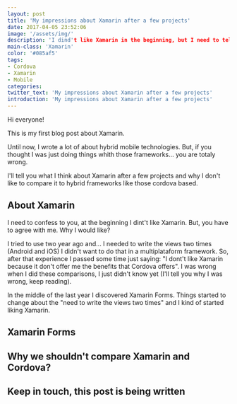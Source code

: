 ```yaml
---
layout: post
title: 'My impressions about Xamarin after a few projects'
date: 2017-04-05 23:52:06
image: '/assets/img/'
description: 'I dind't like Xamarin in the beginning, but I need to tell you, I kind of started liking it :)'
main-class: 'Xamarin'
color: '#085af5'
tags:
- Cordova
- Xamarin
- Mobile
categories:
twitter_text: 'My impressions about Xamarin after a few projects'
introduction: 'My impressions about Xamarin after a few projects'
---
```


Hi everyone!

This is my first blog post about Xamarin.

Until now, I wrote a lot of about hybrid mobile technologies. But, if you thought I was just doing things whith those frameworks... you are totaly wrong.

I'll tell you what I think about Xamarin after a few projects and why I don't like to compare it to hybrid frameworks like those cordova based.

## About Xamarin
I need to confess to you, at the beginning I dint't like Xamarin. But, you have to agree with me. Why I would like?

I tried to use two year ago and... I needed to write the views two times (Android and iOS) I didn't want to do that in a multiplataform framework. So, after that experience I passed some time just saying: "I dont't like Xamarin because it don't offer me the benefits that Cordova offers". I was wrong when I did these comparisons, I just didn't know yet (I'll tell you why I was wrong, keep reading).

In the middle of the last year I discovered Xamarin Forms. Things started to change about the "need to write the views two times" and I kind of started liking Xamarin.

## Xamarin Forms



## Why we shouldn't compare Xamarin and Cordova?


## Keep in touch, this post is being written